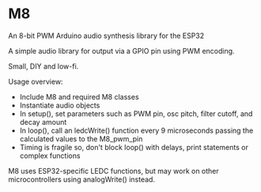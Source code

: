 # M8
An 8-bit PWM Arduino audio synthesis library for the ESP32

A simple audio library for output via a GPIO pin using PWM encoding.

Small, DIY and low-fi.

Usage overview:
- Include M8 and required M8 classes
- Instantiate audio objects
- In setup(), set parameters such as PWM pin, osc pitch, filter cutoff, and decay amount
- In loop(), call an ledcWrite() function every 9 microseconds passing the calculated values to the M8_pwm_pin
- Timing is fragile so, don't block loop() with delays, print statements or complex functions

M8 uses ESP32-specific LEDC functions, but may work on other microcontrollers using analogWrite() instead.
